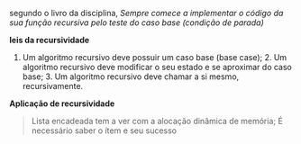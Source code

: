 segundo o livro da disciplina, *Sempre comece a implementar o código da sua função recursiva pelo teste do caso base (condição de parada)*

**leis da recursividade**
1. Um algoritmo recursivo deve possuir um caso base (base case); 2. Um algoritmo recursivo deve modificar o seu estado e se aproximar do caso base; 3. Um algoritmo recursivo deve chamar a si mesmo, recursivamente.

**Aplicação de recursividade**
> Lista encadeada tem a ver com a alocação dinâmica de memória; É necessário saber o ítem e seu sucesso